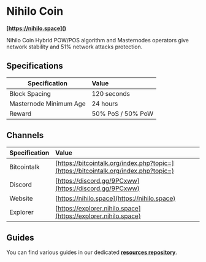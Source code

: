 # Nihilo Coin
**[https://nihilo.space]()**

Nihilo Coin Hybrid POW/POS algorithm and Masternodes operators give network stability and 51% network attacks protection.

## Specifications


| Specification          | Value             |
| ---------------------- |:------------------|
| Block Spacing          | 120 seconds       |
| Masternode Minimum Age | 24 hours          |
| Reward                 | 50% PoS / 50% PoW |

## Channels

| Specification | Value             |
| ------------- |:------------------|
| Bitcointalk   | [https://bitcointalk.org/index.php?topic=](https://bitcointalk.org/index.php?topic=)       |
| Discord       | [https://discord.gg/9PCxww](https://discord.gg/9PCxww) |
| Website       | [https://nihilo.space](https://nihilo.space) |
| Explorer      | [https://explorer.nihilo.space](https://explorer.nihilo.space)

## Guides
You can find various guides in our dedicated **[resources repository](https://github.com/nihilocoin/resources)**.

